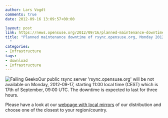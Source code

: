 ```yaml
---
author: Lars Vogdt
comments: true
date: 2012-09-16 13:09:57+00:00

layout: post
link: https://news.opensuse.org/2012/09/16/planned-maintenance-downtime-of-rsync-opensuse-org-monday-2012-09-17/
title: "Planned maintenance downtime of rsync.opensuse.org, Monday 2012-09-17\
  "
categories:
- Infrastructure
tags:
- download
- Infrastructure
---
```

![Failing Geeko](http://en.opensuse.org/images/4/43/Failgeeko.png)Our public rsync server 'rsync.opensuse.org' will be not available on Monday, 2012-09-17, starting 11:00 local time (CEST) which is 17th of September, 09:00 UTC. The downtime is expected to last for three hours.

Please have a look at our [webpage with local mirrors](http://mirrors.opensuse.org/) of our distribution and choose one of the closest to your region/country.		
